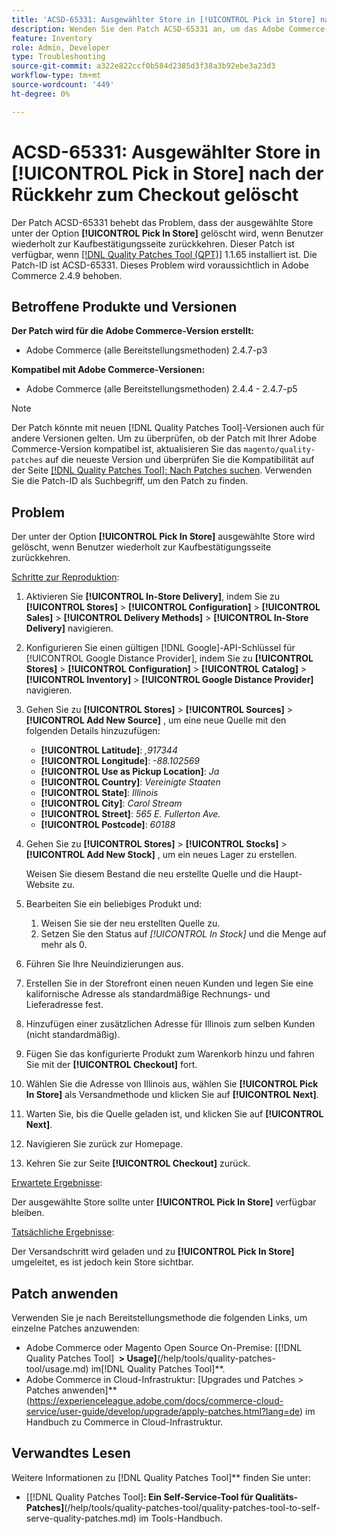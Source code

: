 ```yaml
---
title: 'ACSD-65331: Ausgewählter Store in [!UICONTROL Pick in Store] nach der Rückkehr zum Checkout gelöscht'
description: Wenden Sie den Patch ACSD-65331 an, um das Adobe Commerce-Problem zu beheben, bei dem der unter der Option [!UICONTROL Pick In Store] ausgewählte Store gelöscht wird, wenn Benutzer wiederholt zur Kaufbestätigungsseite zurückkehren.
feature: Inventory
role: Admin, Developer
type: Troubleshooting
source-git-commit: a322e822ccf0b584d2385d3f38a3b92ebe3a23d3
workflow-type: tm+mt
source-wordcount: '449'
ht-degree: 0%

---
```



# ACSD-65331: Ausgewählter Store in **[!UICONTROL Pick in Store]** nach der Rückkehr zum Checkout gelöscht

Der Patch ACSD-65331 behebt das Problem, dass der ausgewählte Store unter der Option **[!UICONTROL Pick In Store]** gelöscht wird, wenn Benutzer wiederholt zur Kaufbestätigungsseite zurückkehren. Dieser Patch ist verfügbar, wenn [[!DNL Quality Patches Tool (QPT)]](/help/tools/quality-patches-tool/quality-patches-tool-to-self-serve-quality-patches.md) 1.1.65 installiert ist. Die Patch-ID ist ACSD-65331. Dieses Problem wird voraussichtlich in Adobe Commerce 2.4.9 behoben.

## Betroffene Produkte und Versionen

**Der Patch wird für die Adobe Commerce-Version erstellt:**

* Adobe Commerce (alle Bereitstellungsmethoden) 2.4.7-p3

**Kompatibel mit Adobe Commerce-Versionen:**

* Adobe Commerce (alle Bereitstellungsmethoden) 2.4.4 - 2.4.7-p5

>[!NOTE]
>
>Der Patch könnte mit neuen [!DNL Quality Patches Tool]-Versionen auch für andere Versionen gelten. Um zu überprüfen, ob der Patch mit Ihrer Adobe Commerce-Version kompatibel ist, aktualisieren Sie das `magento/quality-patches` auf die neueste Version und überprüfen Sie die Kompatibilität auf der Seite [[!DNL Quality Patches Tool]: Nach Patches suchen](https://experienceleague.adobe.com/tools/commerce-quality-patches/index.html?lang=de). Verwenden Sie die Patch-ID als Suchbegriff, um den Patch zu finden.

## Problem

Der unter der Option **[!UICONTROL Pick In Store]** ausgewählte Store wird gelöscht, wenn Benutzer wiederholt zur Kaufbestätigungsseite zurückkehren.

<u>Schritte zur Reproduktion</u>:

1. Aktivieren Sie **[!UICONTROL In-Store Delivery]**, indem Sie zu **[!UICONTROL Stores]** > **[!UICONTROL Configuration]** > **[!UICONTROL Sales]** > **[!UICONTROL Delivery Methods]** > **[!UICONTROL In-Store Delivery]** navigieren.
1. Konfigurieren Sie einen gültigen [!DNL Google]-API-Schlüssel für [!UICONTROL Google Distance Provider], indem Sie zu **[!UICONTROL Stores]** > **[!UICONTROL Configuration]** > **[!UICONTROL Catalog]** > **[!UICONTROL Inventory]** > **[!UICONTROL Google Distance Provider]** navigieren.
1. Gehen Sie zu **[!UICONTROL Stores]** > **[!UICONTROL Sources]** > **[!UICONTROL Add New Source]** , um eine neue Quelle mit den folgenden Details hinzuzufügen:

   * **[!UICONTROL Latitude]**: *,917344*
   * **[!UICONTROL Longitude]**: *-88.102569*
   * **[!UICONTROL Use as Pickup Location]**: *Ja*
   * **[!UICONTROL Country]**: *Vereinigte Staaten*
   * **[!UICONTROL State]**: *Illinois*
   * **[!UICONTROL City]**: *Carol Stream*
   * **[!UICONTROL Street]**: *565 E. Fullerton Ave.*
   * **[!UICONTROL Postcode]**: *60188*

1. Gehen Sie zu **[!UICONTROL Stores]** > **[!UICONTROL Stocks]** > **[!UICONTROL Add New Stock]** , um ein neues Lager zu erstellen.

   Weisen Sie diesem Bestand die neu erstellte Quelle und die Haupt-Website zu.
1. Bearbeiten Sie ein beliebiges Produkt und:

   1. Weisen Sie sie der neu erstellten Quelle zu.
   1. Setzen Sie den Status auf *[!UICONTROL In Stock]* und die Menge auf mehr als 0.

1. Führen Sie Ihre Neuindizierungen aus.
1. Erstellen Sie in der Storefront einen neuen Kunden und legen Sie eine kalifornische Adresse als standardmäßige Rechnungs- und Lieferadresse fest.
1. Hinzufügen einer zusätzlichen Adresse für Illinois zum selben Kunden (nicht standardmäßig).
1. Fügen Sie das konfigurierte Produkt zum Warenkorb hinzu und fahren Sie mit der **[!UICONTROL Checkout]** fort.
1. Wählen Sie die Adresse von Illinois aus, wählen Sie **[!UICONTROL Pick In Store]** als Versandmethode und klicken Sie auf **[!UICONTROL Next]**.
1. Warten Sie, bis die Quelle geladen ist, und klicken Sie auf **[!UICONTROL Next]**.
1. Navigieren Sie zurück zur Homepage.
1. Kehren Sie zur Seite **[!UICONTROL Checkout]** zurück.

<u>Erwartete Ergebnisse</u>:

Der ausgewählte Store sollte unter **[!UICONTROL Pick In Store]** verfügbar bleiben.

<u>Tatsächliche Ergebnisse</u>:

Der Versandschritt wird geladen und zu **[!UICONTROL Pick In Store]** umgeleitet, es ist jedoch kein Store sichtbar.

## Patch anwenden

Verwenden Sie je nach Bereitstellungsmethode die folgenden Links, um einzelne Patches anzuwenden:

* Adobe Commerce oder Magento Open Source On-Premise: [[!DNL Quality Patches Tool] **&#x200B; > Usage]**(/help/tools/quality-patches-tool/usage.md) im[!DNL Quality Patches Tool]**.
* Adobe Commerce in Cloud-Infrastruktur: [Upgrades und Patches > Patches anwenden]**(https://experienceleague.adobe.com/docs/commerce-cloud-service/user-guide/develop/upgrade/apply-patches.html?lang=de) im Handbuch zu Commerce in Cloud-Infrastruktur.

## Verwandtes Lesen

Weitere Informationen zu [!DNL Quality Patches Tool]** finden Sie unter:

* [[!DNL Quality Patches Tool]&#x200B;**: Ein Self-Service-Tool für Qualitäts-Patches]**(/help/tools/quality-patches-tool/quality-patches-tool-to-self-serve-quality-patches.md) im Tools-Handbuch.
